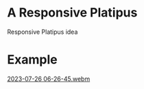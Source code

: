 # A Responsive Platipus
Responsive Platipus idea

# Example
[2023-07-26 06-26-45.webm](https://github.com/rifqanzalbina/animationwebcollection/assets/124742008/7c1e329b-618f-4476-99dd-1910e6fb6972)
